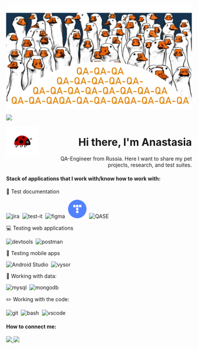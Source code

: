 <img align="center" src="https://github.com/Leonastya/leonastya/blob/main/qak-qak.svg">

![](https://komarev.com/ghpvc/?username=leonastya&color=orange&style=for-the-badge)

<img align="left" src="https://github.com/Leonastya/leonastya/blob/main/bug.gif" height="80">
<h1 align="right">Hi there, I'm Anastasia</h1>
<p align="right">QA-Engineer from Russia. Here I want to share my pet projects, research, and test suites. </p>

<h4>Stack of applications that I work with/know how to work with:</h4>

  <p> 📁 Test documentation</p>
  <div> 
  <img src="https://cdn.jsdelivr.net/gh/devicons/devicon/icons/jira/jira-original.svg" title="jira" alt="jira" width="50" height="50"/>&nbsp
  <img src="https://testit.software/themes/ino-testit/assets/images/footer/logo-footer.svg" title="test-it" alt="test-it" width="50" height="50"/>&nbsp
  <img src="https://cdn.jsdelivr.net/gh/devicons/devicon/icons/figma/figma-original.svg" title="figma" alt="figma" width="50" height="50"/>&nbsp
  <img src="https://github.com/Leonastya/leonastya/blob/main/yatracker.svg" title="yandex tracker" alt="tracker" width="50" height="50"/>&nbsp
  <img src="https://github.com/user-attachments/assets/7ab24824-c6b3-40e7-88c8-e1e5de7ee662" title="QASE" alt="QASE" width="50" height="50"/>&nbsp 
  </div>
  
  <p> 💻 Testing web applications </p>
  <div>
  <img src="https://d33wubrfki0l68.cloudfront.net/38b5c953a4667366685d55db55d057c86db1fc54/a0fdc/static/acae6b24d940347661ca901ea07f47c1/chrome-dev-logo-icon.png" title="devtools" alt="devtools" width="50" height="50"/>&nbsp
  <img src="https://github.com/user-attachments/assets/b92963a7-6c35-4d17-8269-36491a6260f1" title="postman" alt="postman" width="50" height="50"/>&nbsp
  </div>

<p> 📱 Testing mobile apps </p>
  <div>
  <img src="https://developer.android.com/static/studio/images/android-studio-stable.svg?hl=ru" title="Android Studio" alt="Android Studio" width="50" height="50"/>&nbsp
  <img src="https://s.iimg.su/s/21/D3sXKqq2EEx3P8cAlL9lL8ICvwTtmbSF8fTdhTI0.png" title="vysor" alt="vysor" width="50" height="50"/>&nbsp
  </div>

<p> 💾 Working with data: </p>
<div>
  <img src="https://cdn.jsdelivr.net/gh/devicons/devicon/icons/mysql/mysql-original.svg" title="mysql" alt="mysql"width="50" height="50"/>&nbsp
  <img src="https://cdn.jsdelivr.net/gh/devicons/devicon/icons/mongodb/mongodb-original.svg" title="mongodb" alt="mongodb"width="50" height="50"/>&nbsp
</div>

<p>✏️ Working with the code: </p>
<div>
  <img src="https://cdn.jsdelivr.net/gh/devicons/devicon/icons/git/git-original.svg" title="git" alt="git" width="50" height="50"/>&nbsp
  <img src="https://upload.wikimedia.org/wikipedia/commons/thumb/4/4b/Bash_Logo_Colored.svg/1024px-Bash_Logo_Colored.svg.png?20180723054350" title="bash" alt="bash" width="50" height="50"/>&nbsp
  <img src="https://cdn.jsdelivr.net/gh/devicons/devicon/icons/vscode/vscode-original.svg" title="vscode" alt="vscode" width="50" height="50"/>&nbsp
</div>

<h4>How to connect me:</h4> 
     <div style="display:inline">
          <a href="https://t.me/leonidastya">
          <img src="https://img.shields.io/badge/-%40leonidastya?style=for-the-badge&logo=Telegram&logoColor=(36%2C%20161%2C%20222)&label=%40leonidastya&labelColor=%23e3f3ff&color=%23e3f3ff&link=https%3A%2F%2Ft.me%2Fleonidastya"
          </a>
          <a href="mailto:leonidova.an@mail.ru">
          <img src="https://img.shields.io/badge/-%40leonidastya?style=for-the-badge&logo=Mail.ru&logoColor=%23FFAA00&label=leonidova.an%40mail.ru&labelColor=%2300468C&color=%23FFAA00"
          </a>
     </div>


